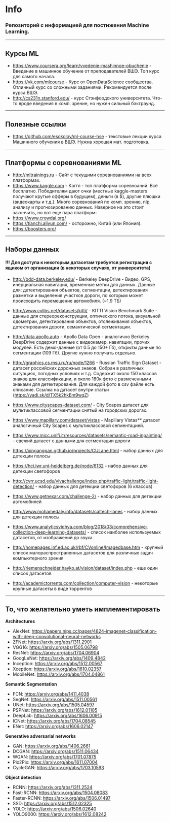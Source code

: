 # **Info**


###  Репозиторий с информацией для постижения Machine Learning. 

--------------------
## **Курсы ML**

- https://www.coursera.org/learn/vvedenie-mashinnoe-obuchenie - Введение в машинное обучение от преподавателей ВШЭ. Топ курс для самого начала.
- https://vk.com/mlcourse - Курс от OpenDataScience сообщества. Отличный курс со сложными заданиями. Рекомендуется после курса ВШЭ.
- http://cs231n.stanford.edu/ - курс Стэнфордского университета. Что-то вроде введения в комп. зрение, но нужен сильный бэкграунд.

----------------------
## **Полезные ссылки**
- https://github.com/esokolov/ml-course-hse - текстовые лекции курса Машинного обучения в ВШЭ. Нужна хорошая мат. подготовка.

----------------
## **Платформы с соревнованиями ML**
- http://mltrainings.ru - Сайт с текущими соревнованиями на всех платформах.
- https://www.kaggle.com - Каггл - топ платформа соревноаний. Всё бесплатно. Победителям дают очки (местные kaggle-masters получают крутые офферы в будущем), деньги (в $), другие плюшки (видеокарты и т.д.). Много соревнований по комп. зрению, nlp, анализу и прогнозированию данных.
Наверное на это стоит закончить, но вот еще пара платформ:
 - https://www.crowdai.org/
 - https://tianchi.aliyun.com/ - осторожно, Китай (или Япония).
 - https://boosters.pro/
 
--------------------
## **Наборы данных**

#### **!!! Для доступа к некоторым датасетам требуется регистрация с ящиком от организации (в некоторых случаях, от университета)**

- http://bdd-data.berkeley.edu/ - Berkeley DeepDrive - Видео, GPS, инерциальная навигация, временные метки для данных. Данные для: детектирования объектов, сегментации, детектирования разметки и выделения участков дороги, по которым может происходить перемещение автомобиля. (~1,9 ТБ)

- http://www.cvlibs.net/datasets/kitti/ - KITTI Vision Benchmark Suite - данные для стереореконструкции, оптического потока, визуальной одометрии, детектирования объектов, отслеживания объектов, детектирования дороги, семантической сегментации.

- http://data.apollo.auto - Apollo Data Open - аналогично Berkeley DeepDrive содержит данные с видеокамер, навигации, прочих модулей. Есть демо-данные (от 0.5 до 150+ Гб), открыты данные по сегментации (109 Гб). Другие нужно получать отдельно. 

- http://graphics.cs.msu.ru/ru/node/1266 - Russian Traffic Sign Dataset - датасет российских дорожных знаков. Собран в различных ситуациях, погодных условиях и т.д. Содержит около 150 классов знаков для классификации, и около 180к фото с размеченными знаками для детектирования. Для каждой фото в csv файле есть описание. Ссылка на датасет внутри статьи (https://yadi.sk/d/TX5k2hkEm9wqZ)

- https://www.cityscapes-dataset.com/ - City Scapes датасет для мультиклассовой сегментации снятый на городских дорогах.

- https://www.mapillary.com/dataset/vistas - Mapillary Vistas** датасет аналогичный City Scapes с мультиклассовой сегментацией.

- https://www.micc.unifi.it/resources/datasets/semantic-road-inpainting/ - свежий датасет с данными для сегментации дороги

- https://xingangpan.github.io/projects/CULane.html - набор данных для детекции полосы

- https://hci.iwr.uni-heidelberg.de/node/6132 - набор данных для детекции светофоров

- http://cvrr.ucsd.edu/vivachallenge/index.php/traffic-light/traffic-light-detection/ - набор данных для детекции светофоров (6 классов)

- https://www.getnexar.com/challenge-2/ - набор данных для детекции автомобилей

- http://www.mohamedaly.info/datasets/caltech-lanes - набор данных для детекции полосы

- https://www.analyticsvidhya.com/blog/2018/03/comprehensive-collection-deep-learning-datasets/ - список наиболее используемых датасетов, от изображений до звука

- http://homepages.inf.ed.ac.uk/rbf/CVonline/Imagedbase.htm - крупный список малораспространенных датасетов для различных задач компьютерного зрения

- http://riemenschneider.hayko.at/vision/dataset/index.php - еще один список датасетов

- http://academictorrents.com/collection/computer-vision - некоторые крупные датасеты в виде торрентов
 
----------------
## **То, что желательно уметь имплементировать** 

**Architectures**
* AlexNet: https://papers.nips.cc/paper/4824-imagenet-classification-with-deep-convolutional-neural-networks
* ZFNet: https://arxiv.org/abs/1311.2901
* VGG16: https://arxiv.org/abs/1505.06798
* ResNet: https://arxiv.org/abs/1704.06904
* GoogLeNet: https://arxiv.org/abs/1409.4842
* Inception: https://arxiv.org/abs/1512.00567
* Xception: https://arxiv.org/abs/1610.02357
* MobileNet: https://arxiv.org/abs/1704.04861

**Semantic Segmentation**
* FCN: https://arxiv.org/abs/1411.4038
* SegNet: https://arxiv.org/abs/1511.00561
* UNet: https://arxiv.org/abs/1505.04597
* PSPNet: https://arxiv.org/abs/1612.01105
* DeepLab: https://arxiv.org/abs/1606.00915
* ICNet: https://arxiv.org/abs/1704.08545
* ENet: https://arxiv.org/abs/1606.02147

**Generative adversarial networks**
* GAN: https://arxiv.org/abs/1406.2661
* DCGAN: https://arxiv.org/abs/1511.06434
* WGAN: https://arxiv.org/abs/1701.07875
* Pix2Pix: https://arxiv.org/abs/1611.07004
* CycleGAN: https://arxiv.org/abs/1703.10593

**Object detection**
* RCNN: https://arxiv.org/abs/1311.2524
* Fast-RCNN: https://arxiv.org/abs/1504.08083
* Faster-RCNN: https://arxiv.org/abs/1506.01497
* SSD: https://arxiv.org/abs/1512.02325
* YOLO: https://arxiv.org/abs/1506.02640
* YOLO9000: https://arxiv.org/abs/1612.08242
